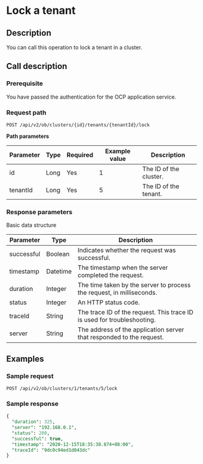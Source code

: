 Lock a tenant 
==================================



Description 
--------------------------------

You can call this operation to lock a tenant in a cluster.

Call description 
-------------------------------------

### Prerequisite 

You have passed the authentication for the OCP application service.

### Request path 

`POST /api/v2/ob/clusters/{id}/tenants/{tenantId}/lock`

**Path parameters** 


| Parameter | Type | Required | Example value |      Description       |
|-----------|------|----------|---------------|------------------------|
| id        | Long | Yes      | 1             | The ID of the cluster. |
| tenantId  | Long | Yes      | 5             | The ID of the tenant.  |





### Response parameters 

Basic data structure


| Parameter  |   Type   |                               Description                               |
|------------|----------|-------------------------------------------------------------------------|
| successful | Boolean  | Indicates whether the request was successful.                           |
| timestamp  | Datetime | The timestamp when the server completed the request.                    |
| duration   | Integer  | The time taken by the server to process the request, in milliseconds.   |
| status     | Integer  | An HTTP status code.                                                    |
| traceId    | String   | The trace ID of the request. This trace ID is used for troubleshooting. |
| server     | String   | The address of the application server that responded to the request.    |



Examples 
-----------------------------

### Sample request 

`POST /api/v2/ob/clusters/1/tenants/5/lock`

### Sample response 

```sql
{
  "duration": 325,
  "server": "192.168.0.1",
  "status": 200,
  "successful": true,
  "timestamp": "2020-12-15T18:35:38.874+08:00",
  "traceId": "9dc0c94ed1d043dc"
} 
```


